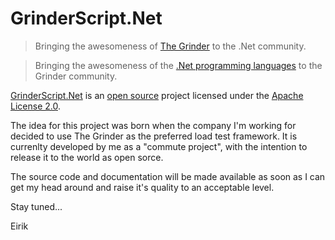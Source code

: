 GrinderScript.Net
=================

>Bringing the awesomeness of [The Grinder](http://grinder.sourceforge.net "The Grinder, a Java Load Testing Framework") to the .Net community.

>Bringing the awesomeness of the [.Net programming languages](http://en.wikipedia.org/wiki/List_of_CLI_languages "Wikipedia: List of CLI languages") to the Grinder community.

[GrinderScript.Net](http://grinderscript.net "GrinderScript.Net official homepage") is an [open source](http://en.wikipedia.org/wiki/Open_source_software "Wikipedia: Open-source software") project licensed under the [Apache License 2.0](http://www.apache.org/licenses/LICENSE-2.0.html "Apache License 2.0").

The idea for this project was born when the company I'm working for decided to use The Grinder as the preferred load test framework. It is currenlty developed by me as a "commute project", with the intention to release it to the world as open sorce. 

The source code and documentation will be made available as soon as I can get my head around and raise it's quality to an acceptable level.

Stay tuned...

Eirik
